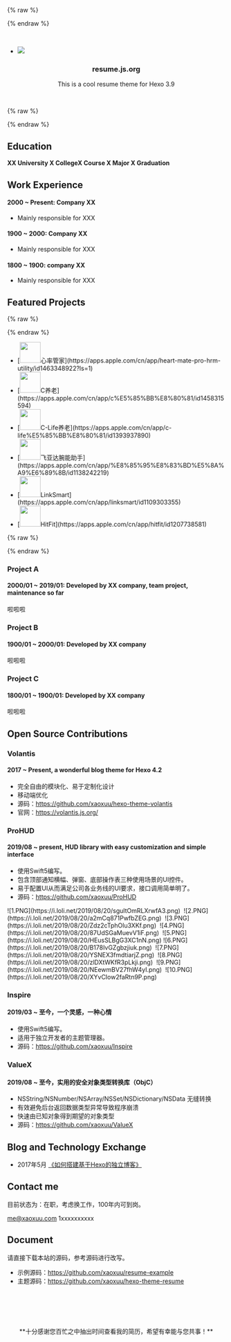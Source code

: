{% raw %}<div class="style-example example">{% endraw %}

<br>

<ul class="pure circle center about"><li><img src="https://cdn.jsdelivr.net/gh/xaoxuu/cdn-assets/avatar/avatar.png"></li></ul>

<h3><b><center>resume.js.org</center></b></h3>

<center><p>This is a cool resume theme for Hexo 3.9</p></center>

<br>

{% raw %}</div>{% endraw %}



## <i class="fas fa-user-graduate"></i> Education

**XX University X CollegeX Course X Major X Graduation**


## <i class="fas fa-user-tie"></i> Work Experience


#### 2000 ~ Present: Company XX

* Mainly responsible for XXX

#### 1900 ~ 2000: Company XX

* Mainly responsible for XXX

#### 1800 ~ 1900: company XX

* Mainly responsible for XXX



## <i class="fas fa-award"></i> Featured Projects

{% raw %}<div class="style-example example">{% endraw %}

<ul class="pure rounded"><li>[<img src="https://i.loli.net/2019/08/10/S4BJYfVdetnMj3l.png" width="48px">心率管家](https://apps.apple.com/cn/app/heart-mate-pro-hrm-utility/id1463348922?ls=1)</li>
<li>[<img src="https://i.loli.net/2019/08/10/9DTtOhEIV248JnM.jpg" width="48px">C养老](https://apps.apple.com/cn/app/c%E5%85%BB%E8%80%81/id1458315594)</li>
<li>[<img src="https://i.loli.net/2019/08/10/71rYMtDPnSVo3dj.jpg" width="48px">C-Life养老](https://apps.apple.com/cn/app/c-life%E5%85%BB%E8%80%81/id1393937890)</li>
<li>[<img src="https://i.loli.net/2019/08/10/SHcRozVJy1l5W72.jpg" width="48px">飞亚达腕能助手](https://apps.apple.com/cn/app/%E8%85%95%E8%83%BD%E5%8A%A9%E6%89%8B/id1138242219)</li>
<li>[<img src="https://i.loli.net/2019/08/10/s7hWrvSBFyNe9kc.jpg" width="48px">LinkSmart](https://apps.apple.com/cn/app/linksmart/id1109303355)</li>
<li>[<img src="https://i.loli.net/2019/08/10/y7aAwgPXvk4MYDu.jpg" width="48px">HitFit](https://apps.apple.com/cn/app/hitfit/id1207738581)</li></ul>

{% raw %}</div>{% endraw %}


### Project A

#### 2000/01 ~ 2019/01: Developed by XX company, team project, maintenance so far

啦啦啦

### Project B

#### 1900/01 ~ 2000/01: Developed by XX company

啦啦啦

### Project C

#### 1800/01 ~ 1900/01: Developed by XX company

啦啦啦

## <i class="fab fa-github"></i> Open Source Contributions


### Volantis

#### 2017 ~ Present, a wonderful blog theme for Hexo 4.2

* 完全自由的模块化、易于定制化设计
* 移动端优化
* 源码：https://github.com/xaoxuu/hexo-theme-volantis
* 官网：https://volantis.js.org/

### ProHUD

#### 2019/08 ~ present, HUD library with easy customization and simple interface

* 使用Swift5编写。
* 包含顶部通知横幅、弹窗、底部操作表三种使用场景的UI控件。
* 易于配置UI从而满足公司各业务线的UI要求，接口调用简单明了。
* 源码：https://github.com/xaoxuu/ProHUD

<fancybox>
![1.PNG](https://i.loli.net/2019/08/20/sgultOmRLXrwfA3.png)&nbsp;
![2.PNG](https://i.loli.net/2019/08/20/a2mCq871PwfbZEG.png)&nbsp;
![3.PNG](https://i.loli.net/2019/08/20/Zdz2cTphOlu3XKf.png)&nbsp;
![4.PNG](https://i.loli.net/2019/08/20/87UdSGaMuevV1iF.png)&nbsp;
![5.PNG](https://i.loli.net/2019/08/20/HEusSLBgG3XC1nN.png)
![6.PNG](https://i.loli.net/2019/08/20/B178IvGZgbzjiuk.png)&nbsp;
![7.PNG](https://i.loli.net/2019/08/20/YSNEX3fmdtiarjZ.png)&nbsp;
![8.PNG](https://i.loli.net/2019/08/20/zlDXtWKfR3pLkji.png)&nbsp;
![9.PNG](https://i.loli.net/2019/08/20/NEewmBV27fhW4yI.png)&nbsp;
![10.PNG](https://i.loli.net/2019/08/20/XYvCIow2faRtn9P.png)
</fancybox>

### Inspire

#### 2019/03 ~ 至今，一个灵感，一种心情

* 使用Swift5编写。
* 适用于独立开发者的主题管理器。
* 源码：https://github.com/xaoxuu/Inspire

### ValueX

#### 2019/08 ~ 至今，实用的安全对象类型转换库（ObjC）

- NSString/NSNumber/NSArray/NSSet/NSDictionary/NSData 无缝转换
- 有效避免后台返回数据类型异常导致程序崩溃
- 快速由已知对象得到期望的对象类型
- 源码：https://github.com/xaoxuu/ValueX


## <i class="fas fa-comments"></i> Blog and Technology Exchange

* 2017年5月 [《如何搭建基于Hexo的独立博客》](https://xaoxuu.com/blog/2017-07-05-hexo-blog/)


## <i class="fas fa-phone-alt"></i> Contact me

目前状态为：在职，考虑换工作，100年内可到岗。

<i class="fas fa-envelope fa-fw"></i> me@xaoxuu.com
<i class="fas fa-phone-alt fa-fw"></i> 1xxxxxxxxxx


## Document

请直接下载本站的源码，参考源码进行改写。

- 示例源码：https://github.com/xaoxuu/resume-example
- 主题源码：https://github.com/xaoxuu/hexo-theme-resume


<br><br><br><br>
<center>**十分感谢您百忙之中抽出时间查看我的简历，希望有幸能与您共事！**</center>
